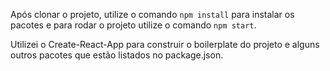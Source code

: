 Após clonar o projeto, utilize o comando `npm install` para instalar os pacotes e para rodar o projeto utilize o comando `npm start`.

Utilizei o Create-React-App para construir o boilerplate do projeto e alguns outros pacotes que estão listados no package.json.
